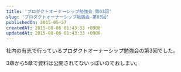 ```yaml
---
title: 'プロダクトオーナーシップ勉強会 第03回'
slug: 'プロダクトオーナーシップ勉強会-第03回'
publishedOn: 2015-05-27
createdAt: 2015-08-06 01:43:33 +0900
updatedAt: 2015-08-06 01:43:33 +0900
---
```

社内の有志で行っているプロダクトオーナーシップ勉強会の第3回でした。

3章から5章で資料は公開されてないっぽいのでおしまい。
